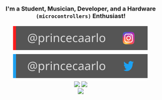 <div align="center">
   <h3>I'm a Student, Musician, Developer, and a Hardware <code>(microcontrollers)</code> Enthusiast!</h3>
</div>

<div align="center">
   <a target="_blank" href="https://www.instagram.com/princecaarlo/">
     <img src="./assets/instagram.svg" alt="princejoogie | Instagram" />
   </a>
   <a target="_blank" href="https://twitter.com/princecaarlo/">
     <img src="./assets/twitter.svg" alt="princejoogie | Twitter" />
   </a>
</div>

<div align="center">
   <img width="400" src="https://github-readme-stats.vercel.app/api?username=princejoogie&count_private=true&include_all_commits=true&show_icons=true&hide_border=true&title_color=58A6FF&icon_color=1F6FEB&text_color=C3D1D9&bg_color=0D1117" />
   <img width="400" src="https://github-readme-streak-stats.herokuapp.com/?user=princejoogie&hide_border=true&show_icons=true&currStreakNum=58A6FF&sideNums=58A6FF&border=1F6FEB&currStreakLabel=C3D1D9&background=0D1117&sideLabels=C3D1D9&dates=58A6FF" />
</div>

<div align="center">  
  <img width="400" src="https://github-readme-stats.vercel.app/api/top-langs/?username=princejoogie&layout=compact&theme=onedark&hide_border=true&hide=java,javascript,html,css,scss&title_color=58A6FF&icon_color=1F6FEB&text_color=C3D1D9&bg_color=0D1117" />
</div>
